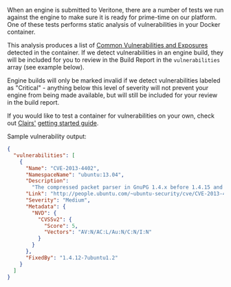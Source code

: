 

When an engine is submitted to Veritone, there are a number of tests we run against the engine to make sure it is ready for prime-time on our platform. One of these tests performs static analysis of vulnerabilities in your Docker container.

This analysis produces a list of [Common Vulnerabilities and Exposures](https://cve.mitre.org/) detected in the container. If we detect vulnerabilities in an engine build, they will be included for you to review in the Build Report in the `vulnerabilities` array (see example below).

Engine builds will only be marked invalid if we detect vulnerabilities labeled as "Critical" - anything below this level of severity will not prevent your engine from being made available, but will still be included for your review in the build report.

If you would like to test a container for vulnerabilities on your own, check out [Clairs'](https://coreos.com/clair/docs/latest/) [getting started guide](https://github.com/coreos/clair/blob/master/Documentation/running-clair.md).

Sample vulnerability output:

```json
{
  "vulnerabilities": [
    {
      "Name": "CVE-2013-4402",
      "NamespaceName": "ubuntu:13.04",
      "Description":
        "The compressed packet parser in GnuPG 1.4.x before 1.4.15 and 2.0.x before 2.0.22 allows remote attackers to cause a denial of service (infinite recursion) via a crafted OpenPGP message.",
      "Link": "http://people.ubuntu.com/~ubuntu-security/cve/CVE-2013-4402",
      "Severity": "Medium",
      "Metadata": {
        "NVD": {
          "CVSSv2": {
            "Score": 5,
            "Vectors": "AV:N/AC:L/Au:N/C:N/I:N"
          }
        }
      },
      "FixedBy": "1.4.12-7ubuntu1.2"
    }
  ]
}
```
